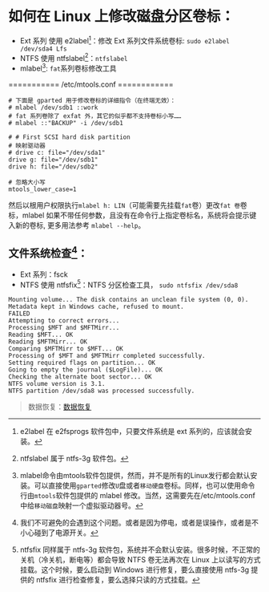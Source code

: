 <link href="../css/style.css" rel="stylesheet" type="text/css" />


# 如何在 Linux 上修改磁盘分区卷标：

+ Ext 系列 使用 e2label[^e2label]：修改 Ext 系列文件系统卷标: `sudo e2label /dev/sda4 Lfs`
+ NTFS 使用 ntfslabel[^ntfslabel]：`ntfslabel `
+ mlabel[^mlabel]: `fat`系列卷标修改工具

 =========== /etc/mtools.conf ============

```config
# 下面是 gparted 用于修改卷标的详细指令（在终端无效）：
# mlabel /dev/sdb1 ::work
# fat 系列卷除了 exfat 外，其它的似乎都不支持卷标小写……
# mlabel ::"BACKUP" -i /dev/sdb1

# # First SCSI hard disk partition
# 映射驱动器
# drive c: file="/dev/sda1"
drive g: file="/dev/sdb1"
drive h: file="/dev/sdb2"

# 忽略大小写
mtools_lower_case=1
```

然后以根用户权限执行`mlabel h: LIN`（可能需要先挂载`fat`卷）更改`fat 卷`卷标，mlabel 如果不带任何参数，且没有在命令行上指定卷标名，系统将会提示键入新的卷标, 更多用法参考 `mlabel --help`。

## 文件系统检查[^disk_check]：

+ Ext 系列：fsck 
+ NTFS 使用 ntfsfix[^fix]：NTFS 分区检查工具， `sudo ntfsfix /dev/sda8`

```log
Mounting volume... The disk contains an unclean file system (0, 0).
Metadata kept in Windows cache, refused to mount.
FAILED
Attempting to correct errors...
Processing $MFT and $MFTMirr...
Reading $MFT... OK
Reading $MFTMirr... OK
Comparing $MFTMirr to $MFT... OK
Processing of $MFT and $MFTMirr completed successfully.
Setting required flags on partition... OK
Going to empty the journal ($LogFile)... OK
Checking the alternate boot sector... OK
NTFS volume version is 3.1.
NTFS partition /dev/sda8 was processed successfully.
```

> 数据恢复：[数据恢复](recovery_data.md)

[^e2label]: e2label 在 e2fsprogs 软件包中，只要文件系统是 ext 系列的，应该就会安装。

[^ntfslabel]: ntfslabel 属于 ntfs-3g 软件包。

[^mlabel]: mlabel命令由mtools软件包提供，然而，并不是所有的Linux发行都会默认安装。可以直接使用`gparted`修改`U`盘或者`移动硬盘`卷标。同样，也可以使用命令行由`mtools`软件包提供的 mlabel 修改。当然，这需要先在/etc/mtools.conf中给`移动磁盘`映射一个虚拟驱动器号。

[^disk_check]: 我们不可避免的会遇到这个问题。或者是因为停电，或者是误操作，或者是不小心碰到了电源开关。

[^fix]: ntfsfix 同样属于 ntfs-3g 软件包，系统并不会默认安装。很多时候，不正常的关机（冷关机，断电等）都会导致 NTFS 卷无法再次在 Linux 上以读写的方式挂载。这个时候，要么启动到 Windows 进行修复，要么直接使用 ntfs-3g 提供的 ntfsfix 进行检查修复，要么选择只读的方式挂载。

